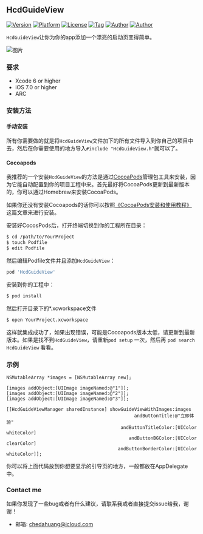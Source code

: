 HcdGuideView
------
[![Version](https://img.shields.io/cocoapods/v/HcdGuideView.svg?style=flat)](http://cocoapods.org/pods/HcdGuideView)
[![Platform](https://img.shields.io/cocoapods/p/HcdGuideView.svg)](http://cocoapods.org/pods/HcdGuideView)
[![License](https://img.shields.io/github/license/Jvaeyhcd/HcdGuideView.svg)](http://cocoapods.org/pods/HcdGuideView)
[![Tag](https://img.shields.io/github/tag/Jvaeyhcd/HcdGuideView.svg
)](http://cocoapods.org/pods/HcdGuideView)
[![Author](https://img.shields.io/badge/author-Jvaeyhcd-f07c3d.svg)](http://www.jvaeyhcd.cc)
[![Author](https://img.shields.io/badge/English-README-ff69b4.svg)](https://github.com/Jvaeyhcd/HcdGuideView/blob/master/README.md)

`HcdGuideView`让你为你的app添加一个漂亮的启动页变得简单。

![图片](https://raw.githubusercontent.com/Jvaeyhcd/HcdGuideView/master/screen.gif)

### 要求
* Xcode 6 or higher
* iOS 7.0 or higher
* ARC

### 安装方法
#### 手动安装

所有你需要做的就是将`HcdGuideView`文件加下的所有文件导入到你自己的项目中去，然后在你需要使用的地方导入`#include "HcdGuideView.h"`就可以了。

#### Cocoapods

我推荐的一个安装`HcdGuideView`的方法是通过[CocoaPods](https://cocoapods.org/)管理包工具来安装，因为它能自动配置到你的项目工程中来。首先最好将CocoaPods更新到最新版本的，你可以通过Homebrew来安装CocoaPods。

如果你还没有安装Cocoapods的话你可以按照[《CocoaPods安装和使用教程》](http://www.jvaeyhcd.cc/2016/02/20/CocoaPods%E5%AE%89%E8%A3%85%E5%92%8C%E4%BD%BF%E7%94%A8%E6%95%99%E7%A8%8B/) 这篇文章来进行安装。

安装好CocosPods后，打开终端切换到你的工程所在目录：
``` bash
$ cd /path/to/YourProject
$ touch Podfile
$ edit Podfile
```

然后编辑Podfile文件并且添加`HcdGuideView`：
``` bash
pod 'HcdGuideView'
```

安装到你的工程中：
``` bash
$ pod install
```

然后打开目录下的*.xcworkspace文件
``` bash
$ open YourProject.xcworkspace
```
这样就集成成功了，如果出现错误，可能是Cocoapods版本太低，请更新到最新版本。如果是找不到`HcdGuideView`，请重新`pod setup` 一次，然后再 `pod search HcdGuideView` 看看。

### 示例

``` objc
NSMutableArray *images = [NSMutableArray new];

[images addObject:[UIImage imageNamed:@"1"]];
[images addObject:[UIImage imageNamed:@"2"]];
[images addObject:[UIImage imageNamed:@"3"]];

[[HcdGuideViewManager sharedInstance] showGuideViewWithImages:images
                                               andButtonTitle:@"立即体验"
                                          andButtonTitleColor:[UIColor whiteColor]
                                             andButtonBGColor:[UIColor clearColor]
                                         andButtonBorderColor:[UIColor whiteColor]];
```

你可以将上面代码放到你想要显示的引导页的地方，一般都放在AppDelegate中。

### Contact me

如果你发现了一些bug或者有什么建议，请联系我或者直接提交issue给我，谢谢！

* 邮箱: chedahuang@icloud.com
